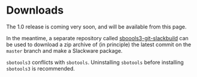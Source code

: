 # Downloads

The 1.0 release is coming very soon, and will be available from this page.

In the meantime, a separate repository called [sboools3-git-slackbuild](https://github.com/pghvlaans/sbotools-git-slackbuild) can be used to download a zip archive of (in principle) the latest commit on the `master` branch and make a Slackware package.

`sbotools3` conflicts with `sbotools`. Uninstalling `sbotools` before installing `sbotools3` is recommended.

